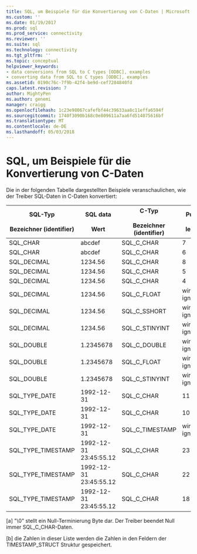 ```yaml
---
title: SQL, um Beispiele für die Konvertierung von C-Daten | Microsoft Docs
ms.custom: ''
ms.date: 01/19/2017
ms.prod: sql
ms.prod_service: connectivity
ms.reviewer: ''
ms.suite: sql
ms.technology: connectivity
ms.tgt_pltfrm: ''
ms.topic: conceptual
helpviewer_keywords:
- data conversions from SQL to C types [ODBC], examples
- converting data from SQL to C types [ODBC], examples
ms.assetid: 0190c76c-7f9b-42f4-be9d-cef7284840fd
caps.latest.revision: 7
author: MightyPen
ms.author: genemi
manager: craigg
ms.openlocfilehash: 1c23e98067cafefbf44c39633aa8c11effa6594f
ms.sourcegitcommit: 1740f3090b168c0e809611a7aa6fd514075616bf
ms.translationtype: MT
ms.contentlocale: de-DE
ms.lasthandoff: 05/03/2018
---
```

# <a name="sql-to-c-data-conversion-examples"></a>SQL, um Beispiele für die Konvertierung von C-Daten
Die in der folgenden Tabelle dargestellten Beispiele veranschaulichen, wie der Treiber SQL-Daten in C-Daten konvertiert:  
  
|SQL-Typ<br /><br /> Bezeichner (identifier)|SQL data<br /><br /> Wert|C-Typ<br /><br /> Bezeichner (identifier)|Puffer<br /><br /> length|**TargetValuePtr*|SQLSTATE|  
|-----------------------------|------------------------|---------------------------|-----------------------|------------------------|--------------|  
|SQL_CHAR|abcdef|SQL_C_CHAR|7|abcdef\0 [a]|–|  
|SQL_CHAR|abcdef|SQL_C_CHAR|6|abcde\0 [a]|01004|  
|SQL_DECIMAL|1234.56|SQL_C_CHAR|8|1234.56\0 [a]|–|  
|SQL_DECIMAL|1234.56|SQL_C_CHAR|5|1234\0 [a]|01004|  
|SQL_DECIMAL|1234.56|SQL_C_CHAR|4|----|22003|  
|SQL_DECIMAL|1234.56|SQL_C_FLOAT|wird ignoriert.|1234.56|–|  
|SQL_DECIMAL|1234.56|SQL_C_SSHORT|wird ignoriert.|1234|01S07|  
|SQL_DECIMAL|1234.56|SQL_C_STINYINT|wird ignoriert.|----|22003|  
SQL_DOUBLE|1.2345678|SQL_C_DOUBLE|wird ignoriert.|1.2345678|–|  
|SQL_DOUBLE|1.2345678|SQL_C_FLOAT|wird ignoriert.|1.234567|–|  
|SQL_DOUBLE|1.2345678|SQL_C_STINYINT|wird ignoriert.|1|–|  
|SQL_TYPE_DATE|1992-12-31|SQL_C_CHAR|11|1992-12-31\0 [a]|–|  
|SQL_TYPE_DATE|1992-12-31|SQL_C_CHAR|10|-----|22003|  
|SQL_TYPE_DATE|1992-12-31|SQL_C_TIMESTAMP|wird ignoriert.|1992,12,31, 0,0,0,0 [b]|–|  
|SQL_TYPE_TIMESTAMP|1992-12-31 23:45:55.12|SQL_C_CHAR|23|1992-12-31 23:45:55.12\0 [a]|–|  
SQL_TYPE_TIMESTAMP|1992-12-31 23:45:55.12|SQL_C_CHAR|22|1992-12-31 23:45:55.1\0 [a]|01004|  
|SQL_TYPE_TIMESTAMP|1992-12-31 23:45:55.12|SQL_C_CHAR|18|----|22003|  
  
 [a] "\0" stellt ein Null-Terminierung Byte dar. Der Treiber beendet Null immer SQL_C_CHAR-Daten.  
  
 [b] die Zahlen in dieser Liste werden die Zahlen in den Feldern der TIMESTAMP_STRUCT Struktur gespeichert.
